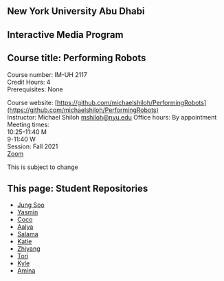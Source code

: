 ## New York University Abu Dhabi  
## Interactive Media Program
## Course title: Performing Robots
Course number: IM-UH 2117  
Credit Hours: 4     
Prerequisites: None     

Course website:
[https://github.com/michaelshiloh/PerformingRobots](https://github.com/michaelshiloh/PerformingRobots)  
Instructor: Michael Shiloh mshiloh@nyu.edu
Office hours: By appointment    
Meeting times:    
10:25-11:40 M     
9-11:40 W     
Session: Fall 2021    
[Zoom](https://nyu.zoom.us/j/92630541872)

This is subject to change

## This page: Student Repositories

- [Jung Soo](https://github.com/hawill10/Performing-Robots)
- [Yasmin](https://github.com/yasmin-alshurafa/performing-robots)
- [Coco](https://github.com/kexucoco/performing-robots-2021F)
- [Aalya](https://github.com/AalyaSharaf/PerformingRobots)
- [Salama](https://github.com/SalamaAlmheiri/Performing-Robots)
- [Katie](https://github.com/katieferreol/PerformingRobots)
- [Zhiyang](https://github.com/JimmyXwtx/Perforaming_Robots)
- [Tori](https://github.com/VMonde14/PerformingRobots)
- [Kyle](https://github.com/neomort/PerformingRobots)
- [Amina](https://github.com/ak7588/performingRobots)
